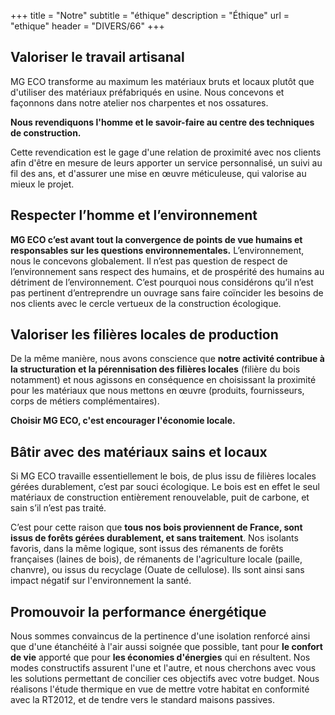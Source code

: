 +++
title = "Notre"
subtitle = "éthique"
description = "Éthique"
url = "ethique"
header = "DIVERS/66"
+++

## Valoriser le travail artisanal

MG ECO transforme au maximum les matériaux bruts et locaux plutôt que d'utiliser des matériaux préfabriqués en usine. Nous concevons et façonnons dans notre atelier nos charpentes et nos ossatures.

**Nous revendiquons l'homme et le savoir-faire au centre des techniques de construction.**

Cette revendication est le gage d'une relation de proximité avec nos clients afin d'être en mesure de leurs apporter un service personnalisé, un suivi au fil des ans, et d'assurer une mise en œuvre méticuleuse, qui valorise au mieux le projet.

## Respecter l’homme et l’environnement

**MG ECO c’est avant tout la convergence de points de vue humains et responsables sur les questions environnementales.** L’environnement, nous le concevons globalement. Il n’est pas question de respect de l’environnement sans respect des humains, et de prospérité des humains au détriment de l’environnement. C’est pourquoi nous considérons qu’il n’est pas pertinent d’entreprendre un ouvrage sans faire coïncider les besoins de nos clients avec le cercle vertueux de la construction écologique.

## Valoriser les filières locales de production

De la même manière, nous avons conscience que **notre activité contribue à la structuration et la pérennisation des filières locales** (filière du bois notamment) et nous agissons en conséquence en choisissant la proximité pour les matériaux que nous mettons en œuvre (produits, fournisseurs, corps de métiers complémentaires).

**Choisir MG ECO, c'est encourager l'économie locale.**

## Bâtir avec des matériaux sains et locaux

Si MG ECO travaille essentiellement le bois, de plus issu de filières locales gérées durablement, c’est par souci écologique. Le bois est en effet le seul matériaux de construction entièrement renouvelable, puit de carbone, et sain s’il n’est pas traité.

C’est pour cette raison que **tous nos bois proviennent de France, sont issus de forêts gérées durablement, et sans traitement**. Nos isolants favoris, dans la même logique, sont issus des rémanents de forêts françaises (laines de bois), de rémanents de l'agriculture locale (paille, chanvre), ou issus du recyclage (Ouate de cellulose).
Ils sont ainsi sans impact négatif sur l'environnement la santé.

## Promouvoir la performance énergétique

Nous sommes convaincus de la pertinence d'une isolation renforcé ainsi que d'une étanchéité à l'air aussi soignée que possible, tant pour **le confort de vie** apporté que pour **les économies d'énergies** qui en résultent. Nos modes constructifs assurent l'une et l'autre, et nous cherchons avec vous les solutions permettant de concilier ces objectifs avec votre budget. Nous réalisons l'étude thermique en vue de mettre votre habitat en conformité avec la RT2012, et de tendre vers le standard maisons passives.
